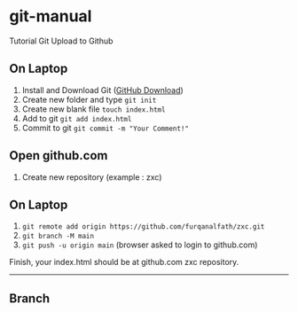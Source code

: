# git-manual
Tutorial Git Upload to Github

## On Laptop
1. Install and Download Git ([GitHub Download](https://git-scm.com/downloads)) 
2. Create new folder and type 
`git init`
3. Create new blank file `touch index.html`
4. Add to git `git add index.html`
5. Commit to git `git commit -m "Your Comment!"`

## Open github.com
1. Create new repository (example : zxc)

## On Laptop
1. `git remote add origin https://github.com/furqanalfath/zxc.git`
2. `git branch -M main`
3. `git push -u origin main` (browser asked to login to github.com)

Finish, your index.html should be at github.com zxc repository.

---

## Branch

